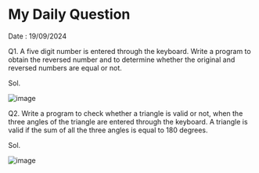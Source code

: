 # My Daily Question

Date : 19/09/2024

Q1. A five digit number is entered through the keyboard. Write a program to obtain the reversed number and to determine whether the original and reversed numbers are equal or not.

Sol.

![image](https://github.com/user-attachments/assets/9e49cd54-f592-4553-a9f1-e6c2f504ef8f)



Q2. Write a program to check whether a triangle is valid or not, when the three angles of the triangle are entered through the keyboard.  A triangle is valid if the sum of all the three angles is equal to 180 degrees.

Sol.

![image](https://github.com/user-attachments/assets/72ec359c-e8df-47f4-aa16-c4235dff52f8)

